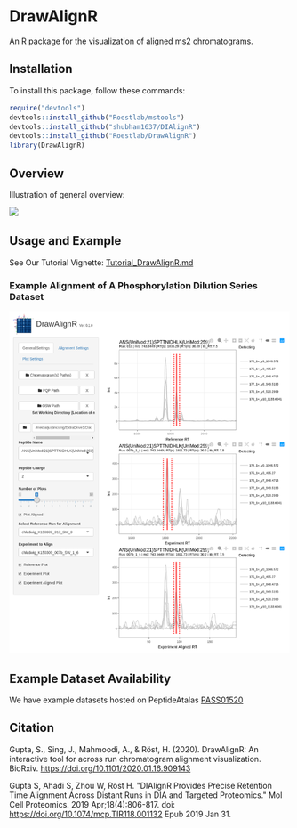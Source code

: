 # DrawAlignR

An R package for the visualization of aligned ms2 chromatograms.

## Installation

To install this package, follow these commands:

``` r
require("devtools")
devtools::install_github("Roestlab/mstools")
devtools::install_github("shubham1637/DIAlignR")
devtools::install_github("Roestlab/DrawAlignR")
library(DrawAlignR)
```

## Overview

Illustration of general overview:

![](./inst/extdata/MAHMOODI_A_A1.PNG)

## Usage and Example

See Our Tutorial Vignette: [Tutorial_DrawAlignR.md](https://github.com/Roestlab/DrawAlignR/tree/master/vignettes/Tutorial_DrawAlignR.md)

### Example Alignment of A Phosphorylation Dilution Series Dataset

![](./inst/extdata/DrawAlignR_Alignment_Example.png)

## Example Dataset Availability

We have example datasets hosted on PeptideAtalas [PASS01520](https://db.systemsbiology.net/sbeams/cgi/PeptideAtlas/PASS_View?identifier=PASS01520)


## Citation

Gupta, S., Sing, J., Mahmoodi, A., & Röst, H. (2020). DrawAlignR: An interactive tool for across run chromatogram alignment visualization. BioRxiv. https://doi.org/10.1101/2020.01.16.909143

Gupta S, Ahadi S, Zhou W, Röst H. "DIAlignR Provides Precise Retention Time Alignment Across Distant Runs in DIA and Targeted Proteomics." Mol Cell Proteomics. 2019 Apr;18(4):806-817. doi: https://doi.org/10.1074/mcp.TIR118.001132 Epub 2019 Jan 31.